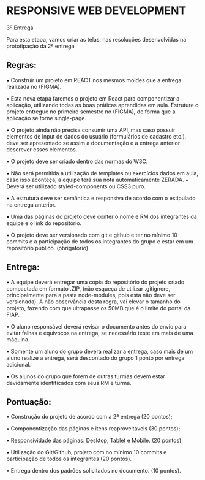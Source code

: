 # RESPONSIVE WEB DEVELOPMENT

3º Entrega

Para esta etapa, vamos criar as telas, nas resoluções desenvolvidas na prototipação da 2ª entrega

## Regras:

• Construir um projeto em REACT nos mesmos moldes que a entrega realizada no (FIGMA).

• Esta nova etapa faremos o projeto em React para componentizar a aplicação, utilizando todas as boas práticas aprendidas em aula. Estruture o projeto entregue no primeiro semestre no (FIGMA), de forma que a aplicação se torne single-page.

• O projeto ainda não precisa consumir uma API, mas caso possuir elementos de input de dados do usuário (formulários de cadastro etc.), deve ser apresentado se assim a documentação e a entrega anterior descrever esses elementos. 

• O projeto deve ser criado dentro das normas do W3C. 

• Não será permitida a utilização de templates ou exercícios dados em aula, caso isso aconteça, a equipe terá sua nota automaticamente ZERADA. • Deverá ser utilizado styled-components ou CSS3 puro.

• A estrutura deve ser semântica e responsiva de acordo com o estipulado na entrega anterior.

• Uma das páginas do projeto deve conter o nome e RM dos integrantes da equipe e o link do repositório.

• O projeto deve ser versionado com git e github e ter no mínimo 10 commits e a participação de todos os integrantes do grupo e estar em um repositório público. (obrigatório) 



## Entrega:

• A equipe deverá entregar uma cópia do repositório do projeto criado compactada em formato .ZIP, (não esqueça de utilizar .gitignore, principalmente para a pasta node-modules, pois esta não deve ser versionada). A não observância desta regra, vai elevar o tamanho do projeto, fazendo com que ultrapasse os 50MB que é o limite do portal da FIAP.

• O aluno responsável deverá revisar o documento antes do envio para evitar falhas e equívocos na entrega, se necessário teste em mais de uma máquina.

• Somente um aluno do grupo deverá realizar a entrega, caso mais de um aluno realize a entrega, será descontado do grupo 1 ponto por entrega adicional.

• Os alunos do grupo que forem de outras turmas devem estar devidamente identificados com seus RM e turma.



## Pontuação:

• Construção do projeto de acordo com a 2ª entrega (20 pontos);

• Componentização das páginas e itens reaproveitáveis (30 pontos);

• Responsividade das páginas: Desktop, Tablet e Mobile. (20 pontos);

• Utilização do Git/Github, projeto com no mínimo 10 commits e participação de todos os integrantes (20 pontos).

• Entrega dentro dos padrões solicitados no documento. (10 pontos). 
